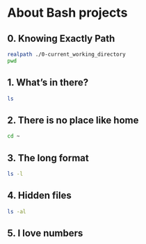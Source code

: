 # About Bash projects

## 0. Knowing Exactly Path
```bash
realpath ./0-current_working_directory
pwd
```

## 1. What’s in there?
```bash
ls
```
## 2. There is no place like home
```bash
cd ~
```
## 3. The long format
```bash
ls -l
```
## 4. Hidden files
```bash
ls -al
```
## 5. I love numbers
```bash

```